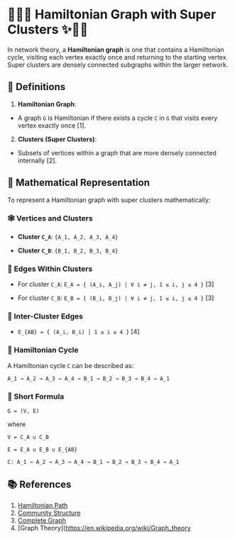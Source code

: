 # 🧙‍♀️✨ Hamiltonian Graph with Super Clusters ✨🧙‍♀️

In network theory, a **Hamiltonian graph** is one that contains a Hamiltonian cycle, visiting each vertex exactly once
and returning to the starting vertex. Super clusters are densely connected subgraphs within the larger network.

## 🔮 Definitions

1. **Hamiltonian Graph**:

- <p>A graph <code>G</code> is Hamiltonian if there exists a cycle <code>C</code> in <code>G</code> that visits every
    vertex exactly once [1].</p>

2. **Clusters (Super Clusters)**:

- <p>Subsets of vertices within a graph that are more densely connected internally [2].</p>

## 🌌 Mathematical Representation

To represent a Hamiltonian graph with super clusters mathematically:

### 🕸️ Vertices and Clusters

- <p><strong>Cluster <code>C_A</code></strong>: <code>{A_1, A_2, A_3, A_4}</code></p>
- <p><strong>Cluster <code>C_B</code></strong>: <code>{B_1, B_2, B_3, B_4}</code></p>

### 🔗 Edges Within Clusters

- <p>For cluster <code>C_A</code>: <code>E_A = { (A_i, A_j) | ∀ i ≠ j, 1 ≤ i, j ≤ 4 }</code> [3]</p>
- <p>For cluster <code>C_B</code>: <code>E_B = { (B_i, B_j) | ∀ i ≠ j, 1 ≤ i, j ≤ 4 }</code> [3]</p>

### 🔄 Inter-Cluster Edges

- <p><code>E_{AB} = { (A_i, B_i) | 1 ≤ i ≤ 4 }</code> [4]</p>

### 🌟 Hamiltonian Cycle

<p>A Hamiltonian cycle <code>C</code> can be described as:</p>
<p><code>A_1 → A_2 → A_3 → A_4 → B_1 → B_2 → B_3 → B_4 → A_1</code></p>

### 📝 Short Formula

<p><code>G = (V, E)</code></p>
<p>where</p>
<p><code>V = C_A ∪ C_B</code></p>
<p><code>E = E_A ∪ E_B ∪ E_{AB}</code></p>
<p><code>C: A_1 → A_2 → A_3 → A_4 → B_1 → B_2 → B_3 → B_4 → A_1</code></p>

## 📚 References

1. [Hamiltonian Path](https://en.wikipedia.org/wiki/Hamiltonian_path)
2. [Community Structure](https://en.wikipedia.org/wiki/Community_structure)
3. [Complete Graph](https://en.wikipedia.org/wiki/Complete_graph)
4. [Graph Theory](<https://en.wikipedia.org/wiki/Graph_theory>
